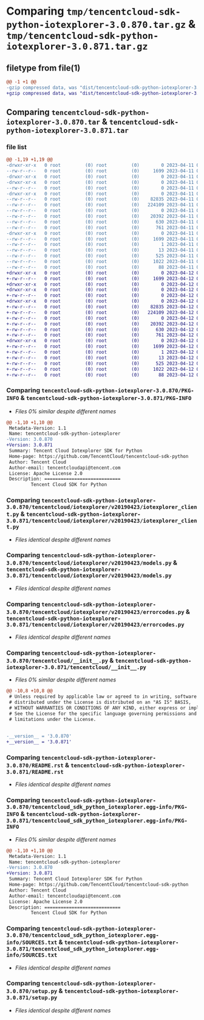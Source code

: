 # Comparing `tmp/tencentcloud-sdk-python-iotexplorer-3.0.870.tar.gz` & `tmp/tencentcloud-sdk-python-iotexplorer-3.0.871.tar.gz`

## filetype from file(1)

```diff
@@ -1 +1 @@
-gzip compressed data, was "dist/tencentcloud-sdk-python-iotexplorer-3.0.870.tar", last modified: Tue Apr 11 03:41:13 2023, max compression
+gzip compressed data, was "dist/tencentcloud-sdk-python-iotexplorer-3.0.871.tar", last modified: Wed Apr 12 00:27:08 2023, max compression
```

## Comparing `tencentcloud-sdk-python-iotexplorer-3.0.870.tar` & `tencentcloud-sdk-python-iotexplorer-3.0.871.tar`

### file list

```diff
@@ -1,19 +1,19 @@
-drwxr-xr-x   0 root         (0) root         (0)        0 2023-04-11 03:41:13.000000 tencentcloud-sdk-python-iotexplorer-3.0.870/
--rw-r--r--   0 root         (0) root         (0)     1699 2023-04-11 03:41:13.000000 tencentcloud-sdk-python-iotexplorer-3.0.870/PKG-INFO
-drwxr-xr-x   0 root         (0) root         (0)        0 2023-04-11 03:41:13.000000 tencentcloud-sdk-python-iotexplorer-3.0.870/tencentcloud/
-drwxr-xr-x   0 root         (0) root         (0)        0 2023-04-11 03:41:13.000000 tencentcloud-sdk-python-iotexplorer-3.0.870/tencentcloud/iotexplorer/
--rw-r--r--   0 root         (0) root         (0)        0 2023-04-11 03:41:13.000000 tencentcloud-sdk-python-iotexplorer-3.0.870/tencentcloud/iotexplorer/__init__.py
-drwxr-xr-x   0 root         (0) root         (0)        0 2023-04-11 03:41:13.000000 tencentcloud-sdk-python-iotexplorer-3.0.870/tencentcloud/iotexplorer/v20190423/
--rw-r--r--   0 root         (0) root         (0)    82835 2023-04-11 03:41:13.000000 tencentcloud-sdk-python-iotexplorer-3.0.870/tencentcloud/iotexplorer/v20190423/iotexplorer_client.py
--rw-r--r--   0 root         (0) root         (0)   224109 2023-04-11 03:41:13.000000 tencentcloud-sdk-python-iotexplorer-3.0.870/tencentcloud/iotexplorer/v20190423/models.py
--rw-r--r--   0 root         (0) root         (0)        0 2023-04-11 03:41:13.000000 tencentcloud-sdk-python-iotexplorer-3.0.870/tencentcloud/iotexplorer/v20190423/__init__.py
--rw-r--r--   0 root         (0) root         (0)    20392 2023-04-11 03:41:13.000000 tencentcloud-sdk-python-iotexplorer-3.0.870/tencentcloud/iotexplorer/v20190423/errorcodes.py
--rw-r--r--   0 root         (0) root         (0)      630 2023-04-11 03:41:13.000000 tencentcloud-sdk-python-iotexplorer-3.0.870/tencentcloud/__init__.py
--rw-r--r--   0 root         (0) root         (0)      761 2023-04-11 03:41:13.000000 tencentcloud-sdk-python-iotexplorer-3.0.870/README.rst
-drwxr-xr-x   0 root         (0) root         (0)        0 2023-04-11 03:41:13.000000 tencentcloud-sdk-python-iotexplorer-3.0.870/tencentcloud_sdk_python_iotexplorer.egg-info/
--rw-r--r--   0 root         (0) root         (0)     1699 2023-04-11 03:41:13.000000 tencentcloud-sdk-python-iotexplorer-3.0.870/tencentcloud_sdk_python_iotexplorer.egg-info/PKG-INFO
--rw-r--r--   0 root         (0) root         (0)        1 2023-04-11 03:41:13.000000 tencentcloud-sdk-python-iotexplorer-3.0.870/tencentcloud_sdk_python_iotexplorer.egg-info/dependency_links.txt
--rw-r--r--   0 root         (0) root         (0)       13 2023-04-11 03:41:13.000000 tencentcloud-sdk-python-iotexplorer-3.0.870/tencentcloud_sdk_python_iotexplorer.egg-info/top_level.txt
--rw-r--r--   0 root         (0) root         (0)      525 2023-04-11 03:41:13.000000 tencentcloud-sdk-python-iotexplorer-3.0.870/tencentcloud_sdk_python_iotexplorer.egg-info/SOURCES.txt
--rw-r--r--   0 root         (0) root         (0)     1022 2023-04-11 03:41:13.000000 tencentcloud-sdk-python-iotexplorer-3.0.870/setup.py
--rw-r--r--   0 root         (0) root         (0)       88 2023-04-11 03:41:13.000000 tencentcloud-sdk-python-iotexplorer-3.0.870/setup.cfg
+drwxr-xr-x   0 root         (0) root         (0)        0 2023-04-12 00:27:08.000000 tencentcloud-sdk-python-iotexplorer-3.0.871/
+-rw-r--r--   0 root         (0) root         (0)     1699 2023-04-12 00:27:08.000000 tencentcloud-sdk-python-iotexplorer-3.0.871/PKG-INFO
+drwxr-xr-x   0 root         (0) root         (0)        0 2023-04-12 00:27:08.000000 tencentcloud-sdk-python-iotexplorer-3.0.871/tencentcloud/
+drwxr-xr-x   0 root         (0) root         (0)        0 2023-04-12 00:27:08.000000 tencentcloud-sdk-python-iotexplorer-3.0.871/tencentcloud/iotexplorer/
+-rw-r--r--   0 root         (0) root         (0)        0 2023-04-12 00:27:08.000000 tencentcloud-sdk-python-iotexplorer-3.0.871/tencentcloud/iotexplorer/__init__.py
+drwxr-xr-x   0 root         (0) root         (0)        0 2023-04-12 00:27:08.000000 tencentcloud-sdk-python-iotexplorer-3.0.871/tencentcloud/iotexplorer/v20190423/
+-rw-r--r--   0 root         (0) root         (0)    82835 2023-04-12 00:27:08.000000 tencentcloud-sdk-python-iotexplorer-3.0.871/tencentcloud/iotexplorer/v20190423/iotexplorer_client.py
+-rw-r--r--   0 root         (0) root         (0)   224109 2023-04-12 00:27:08.000000 tencentcloud-sdk-python-iotexplorer-3.0.871/tencentcloud/iotexplorer/v20190423/models.py
+-rw-r--r--   0 root         (0) root         (0)        0 2023-04-12 00:27:08.000000 tencentcloud-sdk-python-iotexplorer-3.0.871/tencentcloud/iotexplorer/v20190423/__init__.py
+-rw-r--r--   0 root         (0) root         (0)    20392 2023-04-12 00:27:08.000000 tencentcloud-sdk-python-iotexplorer-3.0.871/tencentcloud/iotexplorer/v20190423/errorcodes.py
+-rw-r--r--   0 root         (0) root         (0)      630 2023-04-12 00:27:08.000000 tencentcloud-sdk-python-iotexplorer-3.0.871/tencentcloud/__init__.py
+-rw-r--r--   0 root         (0) root         (0)      761 2023-04-12 00:27:08.000000 tencentcloud-sdk-python-iotexplorer-3.0.871/README.rst
+drwxr-xr-x   0 root         (0) root         (0)        0 2023-04-12 00:27:08.000000 tencentcloud-sdk-python-iotexplorer-3.0.871/tencentcloud_sdk_python_iotexplorer.egg-info/
+-rw-r--r--   0 root         (0) root         (0)     1699 2023-04-12 00:27:08.000000 tencentcloud-sdk-python-iotexplorer-3.0.871/tencentcloud_sdk_python_iotexplorer.egg-info/PKG-INFO
+-rw-r--r--   0 root         (0) root         (0)        1 2023-04-12 00:27:08.000000 tencentcloud-sdk-python-iotexplorer-3.0.871/tencentcloud_sdk_python_iotexplorer.egg-info/dependency_links.txt
+-rw-r--r--   0 root         (0) root         (0)       13 2023-04-12 00:27:08.000000 tencentcloud-sdk-python-iotexplorer-3.0.871/tencentcloud_sdk_python_iotexplorer.egg-info/top_level.txt
+-rw-r--r--   0 root         (0) root         (0)      525 2023-04-12 00:27:08.000000 tencentcloud-sdk-python-iotexplorer-3.0.871/tencentcloud_sdk_python_iotexplorer.egg-info/SOURCES.txt
+-rw-r--r--   0 root         (0) root         (0)     1022 2023-04-12 00:27:08.000000 tencentcloud-sdk-python-iotexplorer-3.0.871/setup.py
+-rw-r--r--   0 root         (0) root         (0)       88 2023-04-12 00:27:08.000000 tencentcloud-sdk-python-iotexplorer-3.0.871/setup.cfg
```

### Comparing `tencentcloud-sdk-python-iotexplorer-3.0.870/PKG-INFO` & `tencentcloud-sdk-python-iotexplorer-3.0.871/PKG-INFO`

 * *Files 0% similar despite different names*

```diff
@@ -1,10 +1,10 @@
 Metadata-Version: 1.1
 Name: tencentcloud-sdk-python-iotexplorer
-Version: 3.0.870
+Version: 3.0.871
 Summary: Tencent Cloud Iotexplorer SDK for Python
 Home-page: https://github.com/TencentCloud/tencentcloud-sdk-python
 Author: Tencent Cloud
 Author-email: tencentcloudapi@tencent.com
 License: Apache License 2.0
 Description: ============================
         Tencent Cloud SDK for Python
```

### Comparing `tencentcloud-sdk-python-iotexplorer-3.0.870/tencentcloud/iotexplorer/v20190423/iotexplorer_client.py` & `tencentcloud-sdk-python-iotexplorer-3.0.871/tencentcloud/iotexplorer/v20190423/iotexplorer_client.py`

 * *Files identical despite different names*

### Comparing `tencentcloud-sdk-python-iotexplorer-3.0.870/tencentcloud/iotexplorer/v20190423/models.py` & `tencentcloud-sdk-python-iotexplorer-3.0.871/tencentcloud/iotexplorer/v20190423/models.py`

 * *Files identical despite different names*

### Comparing `tencentcloud-sdk-python-iotexplorer-3.0.870/tencentcloud/iotexplorer/v20190423/errorcodes.py` & `tencentcloud-sdk-python-iotexplorer-3.0.871/tencentcloud/iotexplorer/v20190423/errorcodes.py`

 * *Files identical despite different names*

### Comparing `tencentcloud-sdk-python-iotexplorer-3.0.870/tencentcloud/__init__.py` & `tencentcloud-sdk-python-iotexplorer-3.0.871/tencentcloud/__init__.py`

 * *Files 0% similar despite different names*

```diff
@@ -10,8 +10,8 @@
 # Unless required by applicable law or agreed to in writing, software
 # distributed under the License is distributed on an "AS IS" BASIS,
 # WITHOUT WARRANTIES OR CONDITIONS OF ANY KIND, either express or implied.
 # See the License for the specific language governing permissions and
 # limitations under the License.
 
 
-__version__ = '3.0.870'
+__version__ = '3.0.871'
```

### Comparing `tencentcloud-sdk-python-iotexplorer-3.0.870/README.rst` & `tencentcloud-sdk-python-iotexplorer-3.0.871/README.rst`

 * *Files identical despite different names*

### Comparing `tencentcloud-sdk-python-iotexplorer-3.0.870/tencentcloud_sdk_python_iotexplorer.egg-info/PKG-INFO` & `tencentcloud-sdk-python-iotexplorer-3.0.871/tencentcloud_sdk_python_iotexplorer.egg-info/PKG-INFO`

 * *Files 0% similar despite different names*

```diff
@@ -1,10 +1,10 @@
 Metadata-Version: 1.1
 Name: tencentcloud-sdk-python-iotexplorer
-Version: 3.0.870
+Version: 3.0.871
 Summary: Tencent Cloud Iotexplorer SDK for Python
 Home-page: https://github.com/TencentCloud/tencentcloud-sdk-python
 Author: Tencent Cloud
 Author-email: tencentcloudapi@tencent.com
 License: Apache License 2.0
 Description: ============================
         Tencent Cloud SDK for Python
```

### Comparing `tencentcloud-sdk-python-iotexplorer-3.0.870/tencentcloud_sdk_python_iotexplorer.egg-info/SOURCES.txt` & `tencentcloud-sdk-python-iotexplorer-3.0.871/tencentcloud_sdk_python_iotexplorer.egg-info/SOURCES.txt`

 * *Files identical despite different names*

### Comparing `tencentcloud-sdk-python-iotexplorer-3.0.870/setup.py` & `tencentcloud-sdk-python-iotexplorer-3.0.871/setup.py`

 * *Files identical despite different names*


